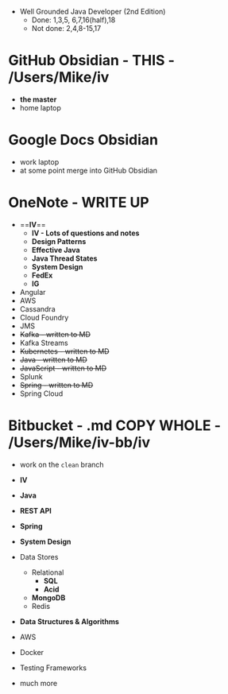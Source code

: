 - Well Grounded Java Developer (2nd Edition)
	- Done: 1,3,5, 6,7,16(half),18
	- Not done: 2,4,8-15,17
# GitHub Obsidian - THIS - /Users/Mike/iv

- **the master** 
- home laptop
# Google Docs Obsidian

- work laptop
- at some point merge into GitHub Obsidian
# OneNote - WRITE UP

- ==**IV**==
	- **IV - Lots of questions and notes**
	- **Design Patterns**
	- **Effective Java**
	- **Java Thread States**
	- **System Design**
	- **FedEx**
	- **IG**
- Angular
- AWS
- Cassandra
- Cloud Foundry
- JMS
- ~~Kafka - written to MD~~
- Kafka Streams
- ~~Kubernetes - written to MD~~
-  ~~Java -  written to MD~~
- ~~JavaScript -  written to MD~~
- Splunk
- ~~Spring -  written to MD~~
- Spring Cloud

# Bitbucket - .md COPY WHOLE - /Users/Mike/iv-bb/iv

- work on the `clean` branch

- **IV**
- **Java** 
- **REST API**
- **Spring**
- **System Design**
- Data Stores
	- Relational
		- **SQL**
		- **Acid**
	- **MongoDB**
	- Redis
- **Data Structures & Algorithms**
- AWS
- Docker
- Testing Frameworks
- much more
